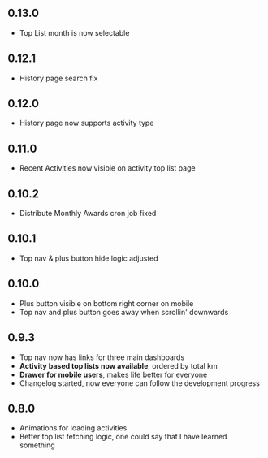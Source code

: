 ## 0.13.0

- Top List month is now selectable

## 0.12.1

- History page search fix

## 0.12.0

- History page now supports activity type

## 0.11.0

- Recent Activities now visible on activity top list page

## 0.10.2

- Distribute Monthly Awards cron job fixed

## 0.10.1

- Top nav & plus button hide logic adjusted

## 0.10.0

- Plus button visible on bottom right corner on mobile
- Top nav and plus button goes away when scrollin' downwards

## 0.9.3

- Top nav now has links for three main dashboards
- **Activity based top lists now available**, ordered by total km
- **Drawer for mobile users**, makes life better for everyone
- Changelog started, now everyone can follow the development progress

## 0.8.0

- Animations for loading activities
- Better top list fetching logic, one could say that I have learned something